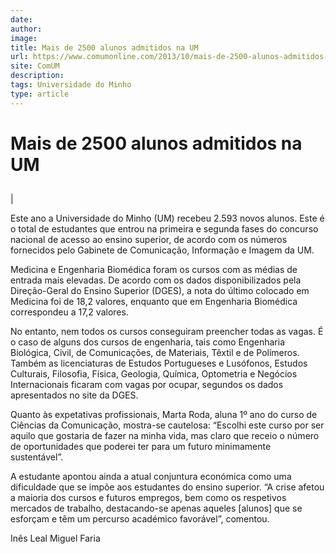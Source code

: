 ```yaml
---
date: 
author: 
image: 
title: Mais de 2500 alunos admitidos na UM
url: https://www.comumonline.com/2013/10/mais-de-2500-alunos-admitidos-na-um/
site: ComUM
description: 
tags: Universidade do Minho
type: article
---
```



# Mais de 2500 alunos admitidos na UM

## 

| 

Este ano a Universidade do Minho (UM) recebeu 2.593 novos alunos. Este é o total de estudantes que entrou na primeira e segunda fases do concurso nacional de acesso ao ensino superior, de acordo com os números fornecidos pelo Gabinete de Comunicação, Informação e Imagem da UM.

Medicina e Engenharia Biomédica foram os cursos com as médias de entrada mais elevadas. De acordo com os dados disponibilizados pela Direção-Geral do Ensino Superior (DGES), a nota do último colocado em Medicina foi de 18,2 valores, enquanto que em Engenharia Biomédica correspondeu a 17,2 valores.

No entanto, nem todos os cursos conseguiram preencher todas as vagas. É o caso de alguns dos cursos de engenharia, tais como Engenharia Biológica, Civil, de Comunicações, de Materiais, Têxtil e de Polímeros. Também as licenciaturas de Estudos Portugueses e Lusófonos, Estudos Culturais, Filosofia, Física, Geologia, Química, Optometria e Negócios Internacionais ficaram com vagas por ocupar, segundos os dados apresentados no site da DGES.

Quanto às expetativas profissionais, Marta Roda, aluna 1º ano do curso de Ciências da Comunicação, mostra-se cautelosa: “Escolhi este curso por ser aquilo que gostaria de fazer na minha vida, mas claro que receio o número de oportunidades que poderei ter para um futuro minimamente sustentável”.

A estudante apontou ainda a atual conjuntura económica como uma dificuldade que se impõe aos estudantes do ensino superior. “A crise afetou a maioria dos cursos e futuros empregos, bem como os respetivos mercados de trabalho, destacando-se apenas aqueles [alunos] que se esforçam e têm um percurso académico favorável”, comentou.

Inês Leal
Miguel Faria
